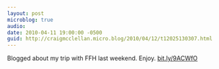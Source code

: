 ```yaml
---
layout: post
microblog: true
audio: 
date: 2010-04-11 19:00:00 -0500
guid: http://craigmcclellan.micro.blog/2010/04/12/t12025130307.html
---
```

Blogged about my trip with FFH last weekend.  Enjoy. [bit.ly/9ACWfO](http://bit.ly/9ACWfO)
